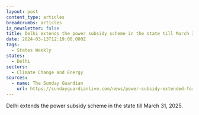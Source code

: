 ```yaml
---
layout: post
content_type: articles
breadcrumbs: articles
is_newsletter: false
title: Delhi extends the power subsidy scheme in the state till March 31, 2025
date: 2024-03-13T12:19:00.000Z
tags:
  - States Weekly
states:
  - Delhi
sectors:
  - Climate Change and Energy
sources:
  - name: The Sunday Guardian
    url: https://sundayguardianlive.com/news/power-subsidy-extended-for-delhis-domestic-consumers-till-2025
---
```

Delhi extends the power subsidy scheme in the state till March 31, 2025.

